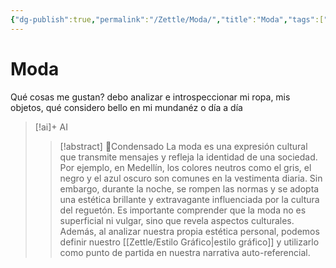 ```yaml
---
{"dg-publish":true,"permalink":"/Zettle/Moda/","title":"Moda","tags":["Idea,"],"noteIcon":"","created":"2023-04-26T10:19:44.903-05:00","updated":"2023-08-26T20:27:28.454-05:00"}
---
```



# Moda

Qué cosas me gustan? debo analizar e introspeccionar mi ropa, mis objetos, qué considero bello en mi mundanéz o día a día

> [!ai]+ AI
>
> >[!abstract] 📖Condensado
> >La moda es una expresión cultural que transmite mensajes y refleja la identidad de una sociedad. Por ejemplo, en Medellín, los colores neutros como el gris, el negro y el azul oscuro son comunes en la vestimenta diaria. Sin embargo, durante la noche, se rompen las normas y se adopta una estética brillante y extravagante influenciada por la cultura del reguetón. Es importante comprender que la moda no es superficial ni vulgar, sino que revela aspectos culturales. Además, al analizar nuestra propia estética personal, podemos definir nuestro [[Zettle/Estilo Gráfico\|estilo gráfico]] y utilizarlo como punto de partida en nuestra narrativa auto-referencial.
